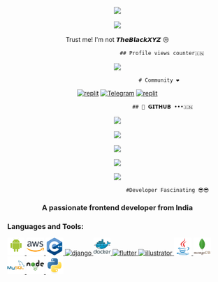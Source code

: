 
  
<p align="center">
  <a href="https://github.com/TheBlackxyz/readme-typing-svg">
    <img src="https://readme-typing-svg.demolab.com/?lines=TheBlackXYZ &font=Fira%20SemiBold&center=true&width=480&height=45&color=ff0000&vCenter=true&pause=1000&size=40" /></a>
</p>

<p align="center">
  <a href="https://github.com/TheBlackxyz/readme-typing-svg">
    <img src="https://readme-typing-svg.demolab.com/?lines=Full-stack%20web%20app%20and%20BOT%20developer;Experienced%20UI%2FUX%20Designer;2%2B%20month%20of%20coding%20experience;Always%20learning%20new%20things;A.I%20DEVELOPER%20&font=Fira%20Code&center=true&width=500&height=45&color=f75c7e&vCenter=true&pause=1000&size=22" /></a>
</p>

<p align="center">
 Trust me! I'm not 𝙏𝙝𝙚𝘽𝙡𝙖𝙘𝙠𝙓𝙔𝙕 😒
</p>

                                        ## Profile views counter🇮🇳
<p align="center">
<img src="https://profile-counter.glitch.me/{TheBlackxyz}/count.svg" <p align="center"> </p>



                                              # Community ❤️
</p>
<p align="center">
<a href="https://www.instagram.com/the_black_xyz?igshid=YmMyMTA2M2Y="><img alt="replit" src="https://img.shields.io/badge/-Instagram-orange?style=for-the-badge&logo=instagram&logoColor=white"/></a> <a href="https://telegram.dog/TheBlackXYZBotz"><img alt="Telegram" src="https://img.shields.io/badge/TheBlackXYZBotz-2CA5E0?style=for-the-badge&logo=telegram&logoColor=green"/></a>
<a href="https://youtube.com/@TheBlackXYZ?igshid=YmMyMTA2M2Y="><img alt="replit" src="https://img.shields.io/badge/-youtube-red?style=for-the-badge&logo=youtube&logoColor=white"/></a>
</p>

                                            ## 💜 𝗚𝗜𝗧𝗛𝗨𝗕 •••🇮🇳
<p align="center">
<img src="https://github-stats-alpha.vercel.app/api/?username=TheBlackxyz&cc=000&tc=00ff00&ic=fff000&bc=fff" align="center">
</p>

<p align="center">
   <img src="https://github-readme-stats.vercel.app/api?username=TheBlackxyz&hide=prs&count_public=true&show_icons=true&theme=algolia" align="center"> </p>

   <p align="center">
 <img src="https://github.com/TheBlackxyz/github-readme-stats" align="center"> </p>

<p align="center">
<img src="https://github-readme-streak-stats.herokuapp.com?user=TheBlackxyz&theme=tokyonight" align="center"> </p>

<p align="center">
<img src="https://github-readme-stats.vercel.app/api/top-langs/?username=TheBlackxyz&layout=compact&theme=tokyonight" align="center"> </p>



                                          #Developer Fascinating 😎😎

<h3 align="center">A passionate frontend developer from India</h3>

<p align="left">
</p>

<h3 align="left">Languages and Tools:</h3>
<p align="left"> <a href="https://developer.android.com" target="_blank" rel="noreferrer"> <img src="https://raw.githubusercontent.com/devicons/devicon/master/icons/android/android-original-wordmark.svg" alt="android" width="40" height="40"/> </a> <a href="https://aws.amazon.com" target="_blank" rel="noreferrer"> <img src="https://raw.githubusercontent.com/devicons/devicon/master/icons/amazonwebservices/amazonwebservices-original-wordmark.svg" alt="aws" width="40" height="40"/> </a> <a href="https://www.w3schools.com/cpp/" target="_blank" rel="noreferrer"> <img src="https://raw.githubusercontent.com/devicons/devicon/master/icons/cplusplus/cplusplus-original.svg" alt="cplusplus" width="40" height="40"/> </a> <a href="https://www.djangoproject.com/" target="_blank" rel="noreferrer"> <img src="https://cdn.worldvectorlogo.com/logos/django.svg" alt="django" width="40" height="40"/> </a> <a href="https://www.docker.com/" target="_blank" rel="noreferrer"> <img src="https://raw.githubusercontent.com/devicons/devicon/master/icons/docker/docker-original-wordmark.svg" alt="docker" width="40" height="40"/> </a> <a href="https://flutter.dev" target="_blank" rel="noreferrer"> <img src="https://www.vectorlogo.zone/logos/flutterio/flutterio-icon.svg" alt="flutter" width="40" height="40"/> </a> <a href="https://www.adobe.com/in/products/illustrator.html" target="_blank" rel="noreferrer"> <img src="https://www.vectorlogo.zone/logos/adobe_illustrator/adobe_illustrator-icon.svg" alt="illustrator" width="40" height="40"/> </a> <a href="https://www.java.com" target="_blank" rel="noreferrer"> <img src="https://raw.githubusercontent.com/devicons/devicon/master/icons/java/java-original.svg" alt="java" width="40" height="40"/> </a> <a href="https://www.mongodb.com/" target="_blank" rel="noreferrer"> <img src="https://raw.githubusercontent.com/devicons/devicon/master/icons/mongodb/mongodb-original-wordmark.svg" alt="mongodb" width="40" height="40"/> </a> <a href="https://www.mysql.com/" target="_blank" rel="noreferrer"> <img src="https://raw.githubusercontent.com/devicons/devicon/master/icons/mysql/mysql-original-wordmark.svg" alt="mysql" width="40" height="40"/> </a> <a href="https://nodejs.org" target="_blank" rel="noreferrer"> <img src="https://raw.githubusercontent.com/devicons/devicon/master/icons/nodejs/nodejs-original-wordmark.svg" alt="nodejs" width="40" height="40"/> </a> <a href="https://www.python.org" target="_blank" rel="noreferrer"> <img src="https://raw.githubusercontent.com/devicons/devicon/master/icons/python/python-original.svg" alt="python" width="40" height="40"/> </a> </p>

